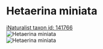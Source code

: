 
Hetaerina miniata
=================
  
[iNaturalist taxon id: 141766](https://www.inaturalist.org/taxa/141766)  
![Hetaerina miniata](https://inaturalist-open-data.s3.amazonaws.com/photos/241523699/medium.jpeg)  
![Hetaerina miniata](https://inaturalist-open-data.s3.amazonaws.com/photos/241523699/medium.jpeg)
